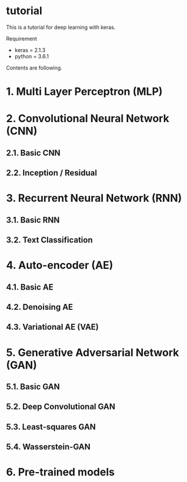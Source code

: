 # tutorial

This is a tutorial for deep learning with keras.

Requirement
 - keras = 2.1.3
 - python = 3.6.1

Contents are following.

# 1. Multi Layer Perceptron (MLP)

# 2. Convolutional Neural Network (CNN)
  ## 2.1. Basic CNN
  ## 2.2. Inception / Residual
# 3. Recurrent Neural Network (RNN)
  ## 3.1. Basic RNN
  ## 3.2. Text Classification
# 4. Auto-encoder (AE)
  ## 4.1. Basic AE
  ## 4.2. Denoising AE
  ## 4.3. Variational AE (VAE)
# 5. Generative Adversarial Network (GAN)
  ## 5.1. Basic GAN
  ## 5.2. Deep Convolutional GAN
  ## 5.3. Least-squares GAN
  ## 5.4. Wasserstein-GAN
# 6. Pre-trained models
